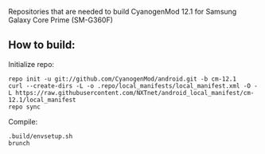 Repositories that are needed to build CyanogenMod 12.1 for Samsung Galaxy Core Prime (SM-G360F)

How to build:
-------------

Initialize repo:

    repo init -u git://github.com/CyanogenMod/android.git -b cm-12.1
    curl --create-dirs -L -o .repo/local_manifests/local_manifest.xml -O -L https://raw.githubusercontent.com/NXTnet/android_local_manifest/cm-12.1/local_manifest
    repo sync

Compile:

    .build/envsetup.sh
    brunch
